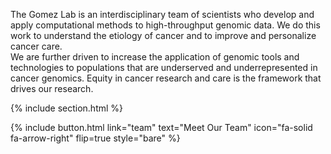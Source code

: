 ---
---

The Gomez Lab is an interdisciplinary team of scientists who develop and apply computational methods to high-throughput genomic data. We do this work to understand the etiology of cancer and to improve and personalize cancer care.  
We are further driven to increase the application of genomic tools and technologies to populations that are underserved and underrepresented in cancer genomics. Equity in cancer research and care is the framework that drives our research. 

{% include section.html %}

  {%
    include button.html
    link="team"
    text="Meet Our Team"
    icon="fa-solid fa-arrow-right"
    flip=true
    style="bare"
  %}
